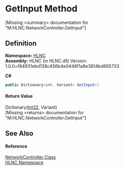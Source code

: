 # GetInput Method


\[Missing &lt;summary&gt; documentation for "M:HLNC.NetworkController.GetInput"\]



## Definition
**Namespace:** <a href="N_HLNC">HLNC</a>  
**Assembly:** HLNC (in HLNC.dll) Version: 1.0.0+f84931ebd138c456b4e0448f1a8e3814bd665733

**C#**
``` C#
public Dictionary<int, Variant> GetInput()
```



#### Return Value
Dictionary(<a href="https://learn.microsoft.com/dotnet/api/system.int32" target="_blank" rel="noopener noreferrer">Int32</a>, Variant)  
\[Missing &lt;returns&gt; documentation for "M:HLNC.NetworkController.GetInput"\]

## See Also


#### Reference
<a href="T_HLNC_NetworkController">NetworkController Class</a>  
<a href="N_HLNC">HLNC Namespace</a>  
